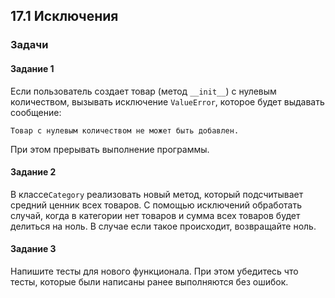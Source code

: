 ## 17.1 Исключения

### Задачи

#### Задание 1
Если пользователь создает товар (метод `__init__`) с нулевым количеством, вызывать исключение `ValueError`, которое будет выдавать сообщение:

`Товар с нулевым количеством не может быть добавлен.`

При этом прерывать выполнение программы.

#### Задание 2
В классе`Category` реализовать новый метод, который подсчитывает средний ценник всех товаров. С помощью исключений обработать случай,
когда в категории нет товаров и сумма всех товаров будет делиться на ноль. В случае если такое происходит, возвращайте ноль.

#### Задание 3
Напишите тесты для нового функционала. При этом убедитесь что тесты, которые были написаны ранее выполняются без ошибок.
